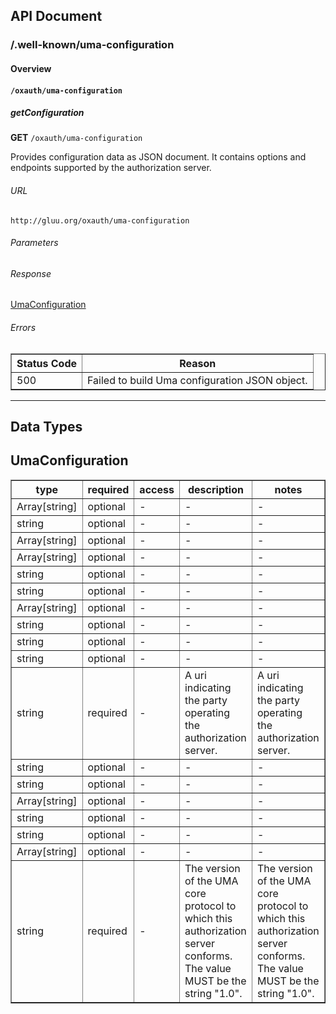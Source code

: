 ## API Document

### /.well-known/uma-configuration

#### Overview

#### `/oxauth/uma-configuration`
##### getConfiguration
**GET** `/oxauth/uma-configuration`

Provides configuration data as JSON document. It contains options and
endpoints supported by the authorization server.

###### URL
    http://gluu.org/oxauth/uma-configuration

###### Parameters

###### Response
[UmaConfiguration](#UmaConfiguration)

###### Errors
<table border="1">
    <tr>
        <th>Status Code</th>
        <th>Reason</th>
    </tr>
    <tr>
        <td>500</td>
        <td>Failed to build Uma configuration JSON object.</td>
    </tr>
</table>

- - -

## Data Types


## <a name="UmaConfiguration">UmaConfiguration</a>

<table border="1">
    <tr>
        <th>type</th>
        <th>required</th>
        <th>access</th>
        <th>description</th>
        <th>notes</th>
    </tr>
        <tr>
            <td>Array[string]</td>
            <td>optional</td>
            <td>-</td>
            <td>-</td>
            <td>-</td>
        </tr>
        <tr>
            <td>string</td>
            <td>optional</td>
            <td>-</td>
            <td>-</td>
            <td>-</td>
        </tr>
        <tr>
            <td>Array[string]</td>
            <td>optional</td>
            <td>-</td>
            <td>-</td>
            <td>-</td>
        </tr>
        <tr>
            <td>Array[string]</td>
            <td>optional</td>
            <td>-</td>
            <td>-</td>
            <td>-</td>
        </tr>
        <tr>
            <td>string</td>
            <td>optional</td>
            <td>-</td>
            <td>-</td>
            <td>-</td>
        </tr>
        <tr>
            <td>string</td>
            <td>optional</td>
            <td>-</td>
            <td>-</td>
            <td>-</td>
        </tr>
        <tr>
            <td>Array[string]</td>
            <td>optional</td>
            <td>-</td>
            <td>-</td>
            <td>-</td>
        </tr>
        <tr>
            <td>string</td>
            <td>optional</td>
            <td>-</td>
            <td>-</td>
            <td>-</td>
        </tr>
        <tr>
            <td>string</td>
            <td>optional</td>
            <td>-</td>
            <td>-</td>
            <td>-</td>
        </tr>
        <tr>
            <td>string</td>
            <td>optional</td>
            <td>-</td>
            <td>-</td>
            <td>-</td>
        </tr>
        <tr>
            <td>string</td>
            <td>required</td>
            <td>-</td>
            <td>A uri indicating the party operating the authorization server.</td>
            <td>A uri indicating the party operating the authorization server.</td>
        </tr>
        <tr>
            <td>string</td>
            <td>optional</td>
            <td>-</td>
            <td>-</td>
            <td>-</td>
        </tr>
        <tr>
            <td>string</td>
            <td>optional</td>
            <td>-</td>
            <td>-</td>
            <td>-</td>
        </tr>
        <tr>
            <td>Array[string]</td>
            <td>optional</td>
            <td>-</td>
            <td>-</td>
            <td>-</td>
        </tr>
        <tr>
            <td>string</td>
            <td>optional</td>
            <td>-</td>
            <td>-</td>
            <td>-</td>
        </tr>
        <tr>
            <td>string</td>
            <td>optional</td>
            <td>-</td>
            <td>-</td>
            <td>-</td>
        </tr>
        <tr>
            <td>Array[string]</td>
            <td>optional</td>
            <td>-</td>
            <td>-</td>
            <td>-</td>
        </tr>
        <tr>
            <td>string</td>
            <td>required</td>
            <td>-</td>
            <td>The version of the UMA core protocol to which this authorization server conforms. The value MUST be the string "1.0".</td>
            <td>The version of the UMA core protocol to which this authorization server conforms. The value MUST be the string "1.0".</td>
        </tr>
</table>

